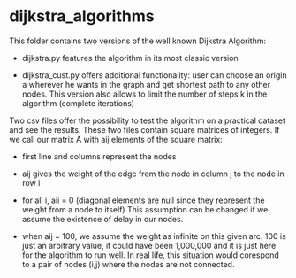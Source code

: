 # dijkstra_algorithms

This folder contains two versions of the well known Dijkstra Algorithm:

- dijkstra.py features the algorithm in its most classic version

- dijkstra_cust.py offers additional functionality: user can choose an origin a wherever he wants in the graph and get shortest path to any other nodes. This version also allows to limit the number of steps k in the algorithm (complete iterations)

Two csv files offer the possibility to test the algorithm on a practical dataset and see the results. These two files contain square matrices of integers. If we call our matrix A with aij elements of the square matrix:

- first line and columns represent the nodes

- aij gives the weight of the edge from the node in column j to the node in row i

- for all i, aii = 0 (diagonal elements are null since they represent the weight from a node to itself) This assumption can be changed if we assume the existence of delay in our nodes.

- when aij = 100, we assume the weight as infinite on this given arc. 100 is just an arbitrary value, it could have been 1,000,000 and it is just here for the algorithm to run well. In real life, this situation would corespond to a pair of nodes (i,j) where the nodes are not connected. 
